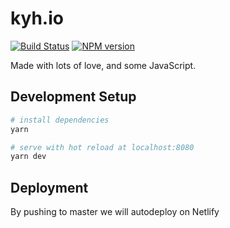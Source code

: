# kyh.io

[![Build Status](https://travis-ci.org/tehkaiyu/kyh.io.svg?branch=master)](https://travis-ci.org/tehkaiyu/kyh.io)
[![NPM version](https://badge.fury.io/js/badge-list.svg)](http://badge.fury.io/js/badge-list)

Made with lots of love, and some JavaScript.

## Development Setup

```bash
# install dependencies
yarn

# serve with hot reload at localhost:8080
yarn dev
```

## Deployment

By pushing to master we will autodeploy on Netlify
